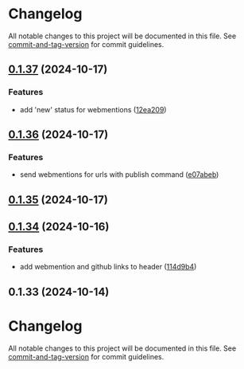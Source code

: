 # Changelog

All notable changes to this project will be documented in this file. See [commit-and-tag-version](https://github.com/absolute-version/commit-and-tag-version) for commit guidelines.

## [0.1.37](https://github.com/samlfair/vowel/compare/v0.1.36...v0.1.37) (2024-10-17)


### Features

* add 'new' status for webmentions ([12ea209](https://github.com/samlfair/vowel/commit/12ea2098eb24f4bf64c681fa7dc66371592bb08c))

## [0.1.36](https://github.com/samlfair/vowel/compare/v0.1.35...v0.1.36) (2024-10-17)


### Features

* send webmentions for urls with publish command ([e07abeb](https://github.com/samlfair/vowel/commit/e07abeb5911ab8079b4caec715eb0a463c4809cd))

## [0.1.35](https://github.com/samlfair/vowel/compare/v0.1.34...v0.1.35) (2024-10-17)

## [0.1.34](https://github.com/samlfair/vowel/compare/v0.1.33...v0.1.34) (2024-10-16)


### Features

* add webmention and github links to header ([114d9b4](https://github.com/samlfair/vowel/commit/114d9b455211957cac361825d1da8017e3afb45f))

## 0.1.33 (2024-10-14)

# Changelog

All notable changes to this project will be documented in this file. See [commit-and-tag-version](https://github.com/absolute-version/commit-and-tag-version) for commit guidelines.
